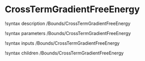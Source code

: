 <!-- MOOSE Documentation Stub: Remove this when content is added. -->

# CrossTermGradientFreeEnergy
!syntax description /Bounds/CrossTermGradientFreeEnergy

!syntax parameters /Bounds/CrossTermGradientFreeEnergy

!syntax inputs /Bounds/CrossTermGradientFreeEnergy

!syntax children /Bounds/CrossTermGradientFreeEnergy
